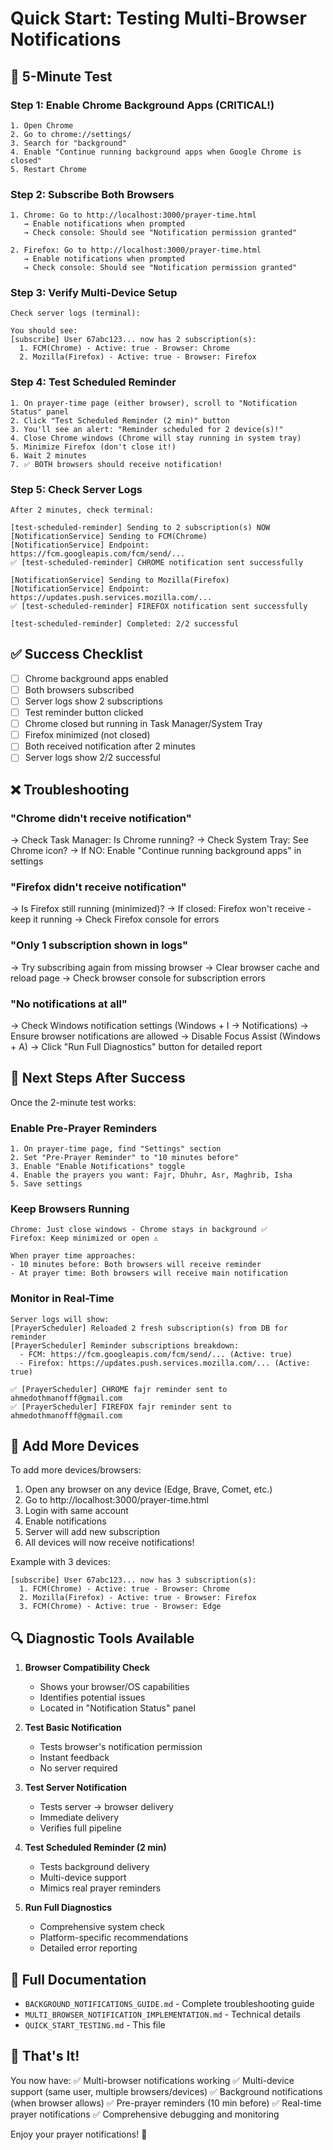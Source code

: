 # Quick Start: Testing Multi-Browser Notifications

## 🚀 5-Minute Test

### Step 1: Enable Chrome Background Apps (CRITICAL!)
```
1. Open Chrome
2. Go to chrome://settings/
3. Search for "background"
4. Enable "Continue running background apps when Google Chrome is closed"
5. Restart Chrome
```

### Step 2: Subscribe Both Browsers
```
1. Chrome: Go to http://localhost:3000/prayer-time.html
   → Enable notifications when prompted
   → Check console: Should see "Notification permission granted"

2. Firefox: Go to http://localhost:3000/prayer-time.html  
   → Enable notifications when prompted
   → Check console: Should see "Notification permission granted"
```

### Step 3: Verify Multi-Device Setup
```
Check server logs (terminal):

You should see:
[subscribe] User 67abc123... now has 2 subscription(s):
  1. FCM(Chrome) - Active: true - Browser: Chrome
  2. Mozilla(Firefox) - Active: true - Browser: Firefox
```

### Step 4: Test Scheduled Reminder
```
1. On prayer-time page (either browser), scroll to "Notification Status" panel
2. Click "Test Scheduled Reminder (2 min)" button
3. You'll see an alert: "Reminder scheduled for 2 device(s)!"
4. Close Chrome windows (Chrome will stay running in system tray)
5. Minimize Firefox (don't close it!)
6. Wait 2 minutes
7. ✅ BOTH browsers should receive notification!
```

### Step 5: Check Server Logs
```
After 2 minutes, check terminal:

[test-scheduled-reminder] Sending to 2 subscription(s) NOW
[NotificationService] Sending to FCM(Chrome)
[NotificationService] Endpoint: https://fcm.googleapis.com/fcm/send/...
✅ [test-scheduled-reminder] CHROME notification sent successfully

[NotificationService] Sending to Mozilla(Firefox)
[NotificationService] Endpoint: https://updates.push.services.mozilla.com/...
✅ [test-scheduled-reminder] FIREFOX notification sent successfully

[test-scheduled-reminder] Completed: 2/2 successful
```

## ✅ Success Checklist

- [ ] Chrome background apps enabled
- [ ] Both browsers subscribed
- [ ] Server logs show 2 subscriptions
- [ ] Test reminder button clicked
- [ ] Chrome closed but running in Task Manager/System Tray
- [ ] Firefox minimized (not closed)
- [ ] Both received notification after 2 minutes
- [ ] Server logs show 2/2 successful

## ❌ Troubleshooting

### "Chrome didn't receive notification"
→ Check Task Manager: Is Chrome running?
→ Check System Tray: See Chrome icon?
→ If NO: Enable "Continue running background apps" in settings

### "Firefox didn't receive notification"
→ Is Firefox still running (minimized)?
→ If closed: Firefox won't receive - keep it running
→ Check Firefox console for errors

### "Only 1 subscription shown in logs"
→ Try subscribing again from missing browser
→ Clear browser cache and reload page
→ Check browser console for subscription errors

### "No notifications at all"
→ Check Windows notification settings (Windows + I → Notifications)
→ Ensure browser notifications are allowed
→ Disable Focus Assist (Windows + A)
→ Click "Run Full Diagnostics" button for detailed report

## 🎯 Next Steps After Success

Once the 2-minute test works:

### Enable Pre-Prayer Reminders
```
1. On prayer-time page, find "Settings" section
2. Set "Pre-Prayer Reminder" to "10 minutes before"
3. Enable "Enable Notifications" toggle
4. Enable the prayers you want: Fajr, Dhuhr, Asr, Maghrib, Isha
5. Save settings
```

### Keep Browsers Running
```
Chrome: Just close windows - Chrome stays in background ✅
Firefox: Keep minimized or open ⚠️

When prayer time approaches:
- 10 minutes before: Both browsers will receive reminder
- At prayer time: Both browsers will receive main notification
```

### Monitor in Real-Time
```
Server logs will show:
[PrayerScheduler] Reloaded 2 fresh subscription(s) from DB for reminder
[PrayerScheduler] Reminder subscriptions breakdown:
  - FCM: https://fcm.googleapis.com/fcm/send/... (Active: true)
  - Firefox: https://updates.push.services.mozilla.com/... (Active: true)

✅ [PrayerScheduler] CHROME fajr reminder sent to ahmedothmanofff@gmail.com
✅ [PrayerScheduler] FIREFOX fajr reminder sent to ahmedothmanofff@gmail.com
```

## 📱 Add More Devices

To add more devices/browsers:

1. Open any browser on any device (Edge, Brave, Comet, etc.)
2. Go to http://localhost:3000/prayer-time.html
3. Login with same account
4. Enable notifications
5. Server will add new subscription
6. All devices will now receive notifications!

Example with 3 devices:
```
[subscribe] User 67abc123... now has 3 subscription(s):
  1. FCM(Chrome) - Active: true - Browser: Chrome
  2. Mozilla(Firefox) - Active: true - Browser: Firefox
  3. FCM(Chrome) - Active: true - Browser: Edge
```

## 🔍 Diagnostic Tools Available

1. **Browser Compatibility Check**
   - Shows your browser/OS capabilities
   - Identifies potential issues
   - Located in "Notification Status" panel

2. **Test Basic Notification**
   - Tests browser's notification permission
   - Instant feedback
   - No server required

3. **Test Server Notification**
   - Tests server → browser delivery
   - Immediate delivery
   - Verifies full pipeline

4. **Test Scheduled Reminder (2 min)**
   - Tests background delivery
   - Multi-device support
   - Mimics real prayer reminders

5. **Run Full Diagnostics**
   - Comprehensive system check
   - Platform-specific recommendations
   - Detailed error reporting

## 📖 Full Documentation

- `BACKGROUND_NOTIFICATIONS_GUIDE.md` - Complete troubleshooting guide
- `MULTI_BROWSER_NOTIFICATION_IMPLEMENTATION.md` - Technical details
- `QUICK_START_TESTING.md` - This file

## 🎉 That's It!

You now have:
✅ Multi-browser notifications working
✅ Multi-device support (same user, multiple browsers/devices)
✅ Background notifications (when browser allows)
✅ Pre-prayer reminders (10 min before)
✅ Real-time prayer notifications
✅ Comprehensive debugging and monitoring

Enjoy your prayer notifications! 🕌





